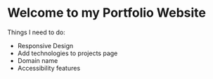 # Welcome to my Portfolio Website

Things I need to do:

- Responsive Design
- Add technologies to projects page
- Domain name
- Accessibility features

